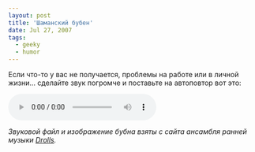 ```yaml
---
layout: post
title: 'Шаманский бубен'
date: Jul 27, 2007
tags:
  - geeky
  - humor
---
```


Если что-то у вас не получается, проблемы на работе или в личной жизни… сделайте звук погромче и поставьте на автоповтор вот это:

<p><audio controls="" loop=""><source src="http://wow.sapegin.me/3O2w1t3F2I07/tambourine.mp3"><source src="http://wow.sapegin.me/2P0m1V0W0z2a/tambourine.ogg"><a href="http://wow.sapegin.me/3O2w1t3F2I07/tambourine.mp3">Скачать файл</a> (MP3, 150 КБ).</audio></p>

*Звуковой файл и изображение бубна взяты с сайта ансамбля ранней музыки [Drolls](http://drolls.onego.ru/ru/instrum.php#s4p2).*
